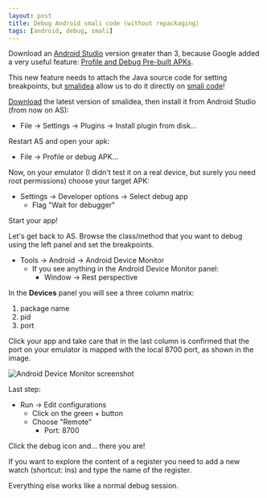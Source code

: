 ```yaml
---
layout: post
title: Debug Android smali code (without repackaging)
tags: [android, debug, smali]
---
```


Download an [Android Studio](https://developer.android.com/studio/index.html) version greater than 3, because Google added a very useful feature: [Profile and Debug Pre-built APKs](https://developer.android.com/studio/debug/apk-debugger.html).

This new feature needs to attach the Java source code for setting breakpoints, but [smalidea](https://github.com/JesusFreke/smali/wiki/smalidea) allow us to do it directly on [smali code](https://github.com/JesusFreke/smali/wiki)!

[Download](https://bitbucket.org/JesusFreke/smali/downloads/) the latest version of smalidea, then install it from Android Studio (from now on AS):

* File -> Settings -> Plugins -> Install plugin from disk...

Restart AS and open your apk:

* File -> Profile or debug APK...

Now, on your emulator (I didn't test it on a real device, but surely you need root permissions) choose your target APK:

* Settings -> Developer options -> Select debug app
  * Flag "Wait for debugger"

Start your app!

Let's get back to AS. Browse the class/method that you want to debug using the left panel and set the breakpoints.

* Tools -> Android -> Android Device Monitor
  * If you see anything in the  Android Device Monitor panel:
    * Window -> Rest perspective

In the **Devices** panel you will see a three column matrix:

1. package name
2. pid
3. port

Click your app and take care that in the last column is confirmed that the port on your emulator is mapped with the local 8700 port, as shown in the image.

![Android Device Monitor screenshot](https://packmad.github.io/images/postimgs/adm.png)

Last step:

* Run -> Edit configurations
  * Click on the green + button
  * Choose "Remote"
    * Port: 8700

Click the debug icon and... there you are!

If you want to explore the content of a register you need to add a new watch (shortcut: Ins) and type the name of the register.

Everything else works like a normal debug session.
